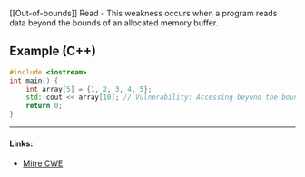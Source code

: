 [[Out-of-bounds]] Read - This weakness occurs when a program reads data beyond the bounds of an allocated memory buffer.

## Example (C++)
```cpp
#include <iostream>
int main() {
    int array[5] = {1, 2, 3, 4, 5};
    std::cout << array[10]; // Vulnerability: Accessing beyond the bounds of the array.
    return 0;
}
```

---
#### Links:
- [Mitre CWE](https://cwe.mitre.org/data/definitions/125.html)

